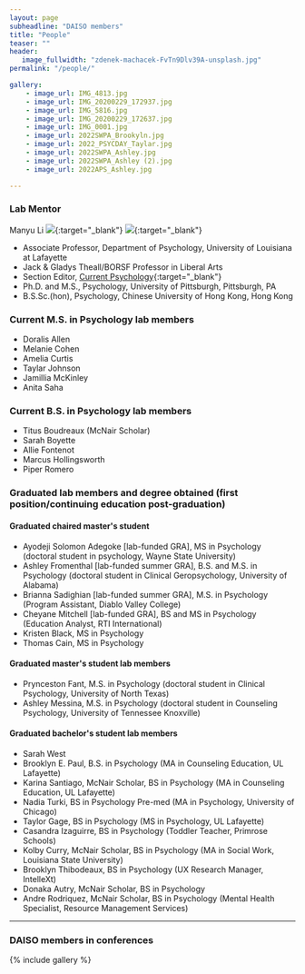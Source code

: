 ```yaml
---
layout: page
subheadline: "DAISO members"
title: "People"
teaser: ""
header:
   image_fullwidth: "zdenek-machacek-FvTn9Dlv39A-unsplash.jpg"
permalink: "/people/"

gallery:
    - image_url: IMG_4813.jpg
    - image_url: IMG_20200229_172937.jpg
    - image_url: IMG_5816.jpg
    - image_url: IMG_20200229_172637.jpg
    - image_url: IMG_0001.jpg
    - image_url: 2022SWPA_Brookyln.jpg
    - image_url: 2022_PSYCDAY_Taylar.jpg
    - image_url: 2022SWPA_Ashley.jpg
    - image_url: 2022SWPA_Ashley (2).jpg
    - image_url: 2022APS_Ashley.jpg

---
```

### Lab Mentor

Manyu Li [<img src="https://img.icons8.com/color/24/000000/google-scholar--v3.png">](https://scholar.google.com/citations?user=lU50KEgAAAAJ&hl=en&authuser=4){:target="_blank"} [<img src="https://orcid.org/sites/default/files/images/orcid_16x16.png">](https://orcid.org/0000-0002-8324-5868){:target="_blank"} 
* Associate Professor, Department of Psychology, University of Louisiana at Lafayette
* Jack & Gladys Theall/BORSF Professor in Liberal Arts
* Section Editor, [Current Psychology](https://www.springer.com/journal/12144){:target="_blank"}
* Ph.D. and M.S., Psychology, University of Pittsburgh, Pittsburgh, PA
* B.S.Sc.(hon), Psychology, Chinese University of Hong Kong, Hong Kong

### Current M.S. in Psychology lab members 

* Doralis Allen
* Melanie Cohen
* Amelia Curtis
* Taylar Johnson
* Jamillia McKinley
* Anita Saha

### Current B.S. in Psychology lab members 

* Titus Boudreaux (McNair Scholar)
* Sarah Boyette
* Allie Fontenot
* Marcus Hollingsworth
* Piper Romero

### Graduated lab members and degree obtained (first position/continuing education post-graduation)

#### Graduated chaired master's student
* Ayodeji Solomon Adegoke [lab-funded GRA], MS in Psychology (doctoral student in psychology, Wayne State University)
* Ashley Fromenthal [lab-funded summer GRA], B.S. and M.S. in Psychology (doctoral student in Clinical Geropsychology, University of Alabama)
* Brianna Sadighian [lab-funded summer GRA], M.S. in Psychology (Program Assistant, Diablo Valley College)
* Cheyane Mitchell [lab-funded GRA], BS and MS in Psychology (Education Analyst, RTI International)
* Kristen Black, MS in Psychology 
* Thomas Cain, MS in Psychology 

#### Graduated master's student lab members
* Prynceston Fant, M.S. in Psychology (doctoral student in Clinical Psychology, University of North Texas)
* Ashley Messina, M.S. in Psychology (doctoral student in Counseling Psychology, University of Tennessee Knoxville)

#### Graduated bachelor's student lab members
* Sarah West
* Brooklyn E. Paul, B.S. in Psychology (MA in Counseling Education, UL Lafayette)
* Karina Santiago, McNair Scholar, BS in Psychology (MA in Counseling Education, UL Lafayette)
* Nadia Turki, BS in Psychology Pre-med (MA in Psychology, University of Chicago)
* Taylor Gage, BS in Psychology (MS in Psychology, UL Lafayette)
* Casandra Izaguirre, BS in Psychology (Toddler Teacher, Primrose Schools)
* Kolby Curry, McNair Scholar, BS in Psychology (MA in Social Work, Louisiana State University)
* Brooklyn Thibodeaux, BS in Psychology (UX Research Manager, IntelleXt)
* Donaka Autry, McNair Scholar, BS in Psychology
* Andre Rodriquez, McNair Scholar, BS in Psychology (Mental Health Specialist, Resource Management Services)

---
### DAISO members in conferences
{% include gallery %}
